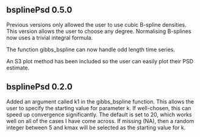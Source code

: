 ## bsplinePsd 0.5.0

Previous versions only allowed the user to use cubic B-spline densities.  This version allows the user to choose any degree.  Normalising B-splines now uses a trivial integral formula.

The function gibbs_bspline can now handle odd length time series.

An S3 plot method has been included so the user can easily plot their PSD estimate.

## bsplinePsd 0.2.0

Added an argument called k1 in the gibbs_bspline function.  This allows the user to specify the starting value for parameter k.  If well-chosen, this can speed up convergence significantly.  The default is set to 20, which works well on all of the cases I have come across.  If missing (NA), then a random integer between 5 and kmax will be selected as the starting value for k.

